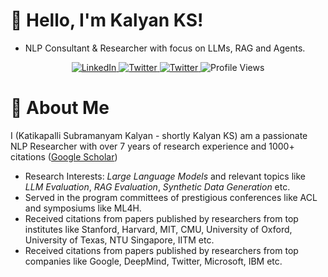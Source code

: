 # 👋 Hello, I'm Kalyan KS!
- NLP Consultant & Researcher with focus on LLMs, RAG and Agents.
<p align="center">
  <a href="https://www.linkedin.com/in/kalyanksnlp/">
    <img src="https://custom-icon-badges.demolab.com/badge/Kalyan%20KS-0A66C2?logo=linkedin-white&logoColor=fff" alt="LinkedIn">
  </a>
  <a href="https://x.com/kalyan_kpl">
    <img src="https://img.shields.io/badge/Kalyan%20KS-%23000000.svg?logo=X&logoColor=white" alt="Twitter">
  </a>
   <a href="https://www.youtube.com/@kalyanksnlp">
    <img src="https://img.shields.io/badge/Kalyan%20KS-%23FF0000.svg?logo=YouTube&logoColor=white" alt="Twitter">
  </a>
  <img src="https://komarev.com/ghpvc/?username=KalyanKS-NLP&style=flat-square&color=007ec6" alt="Profile Views">	
</p>

# 🚀 About Me
I (Katikapalli Subramanyam Kalyan - shortly Kalyan KS) am a passionate NLP Researcher with over 7 years of research experience and 1000+ citations ([Google Scholar](https://scholar.google.com/citations?user=-j99UlcAAAAJ&hl=en))
- Research Interests: *Large Language Models* and relevant topics like *LLM Evaluation*, *RAG Evaluation*, *Synthetic Data Generation* etc.
- Served in the program committees of prestigious conferences like ACL and symposiums like ML4H.
- Received citations from papers published by researchers from top institutes like Stanford, Harvard, MIT, CMU, University of Oxford, University of Texas, NTU Singapore, IITM etc.
- Received citations from papers published by researchers from top companies like Google, DeepMind, Twitter, Microsoft, IBM etc.


